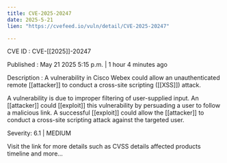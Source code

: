 ```yaml
---
title: CVE-2025-20247
date: 2025-5-21
lien: "https://cvefeed.io/vuln/detail/CVE-2025-20247"

---
```


CVE ID : CVE-[[2025]]-20247

Published :  May 21
2025
5:15 p.m. | 1 hour
4 minutes ago

Description : A vulnerability in Cisco Webex could allow an unauthenticated
remote [[attacker]] to conduct a cross-site scripting ([[XSS]]) attack.

 A vulnerability is due to improper filtering of user-supplied input. An [[attacker]] could [[exploit]] this vulnerability by persuading a user to follow a malicious link. A successful [[exploit]] could allow the [[attacker]] to conduct a cross-site scripting attack against the targeted user.

Severity: 6.1 | MEDIUM

Visit the link for more details
such as CVSS details
affected products
timeline
and more...
